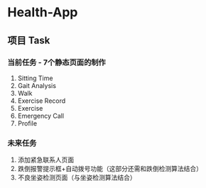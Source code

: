 # Health-App

## 项目 Task
### 当前任务 - 7个静态页面的制作
1. Sitting Time
2. Gait Analysis
3. Walk 
4. Exercise Record
5. Exercise
6. Emergency Call
7. Profile

### 未来任务
1. 添加紧急联系人页面
2. 跌倒报警提示框+自动拨号功能（这部分还需和跌倒检测算法结合）
3. 不良坐姿检测页面（与坐姿检测算法结合）


